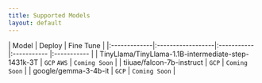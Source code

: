 ```yaml
---
title: Supported Models
layout: default
---
```


| Model   | Deploy | Fine Tune |
|:-------------|:------------------|:-----------  |:-----------  |:-----------  |
| TinyLlama/TinyLlama-1.1B-intermediate-step-1431k-3T | `GCP` `AWS` | `Coming Soon` |
| tiiuae/falcon-7b-instruct | `GCP`  | `Coming Soon` |
| google/gemma-3-4b-it | `GCP` | `Coming Soon` |
